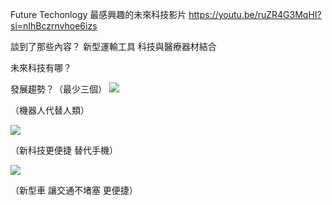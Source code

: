 Future Techonlogy
最感興趣的未來科技影片
https://youtu.be/ruZR4G3MqHI?si=nIhBczrnvhoe6izs

談到了那些內容？
新型運輸工具  科技與醫療器材結合

未來科技有哪？

發展趨勢？（最少三個）
![](https://s3-ap-northeast-1.amazonaws.com/g0v-hackmd-images/uploads/upload_78a567cb5bcd435cf1b26dcd16769ccf.png)

（機器人代替人類）

![](https://s3-ap-northeast-1.amazonaws.com/g0v-hackmd-images/uploads/upload_2db258eaa9f5085e196696bcdae93914.png)

（新科技更便捷 替代手機）

![](https://s3-ap-northeast-1.amazonaws.com/g0v-hackmd-images/uploads/upload_0d8a7bf45bea89e96df84b94bf94d18f.png)

（新型車 讓交通不堵塞 更便捷）





